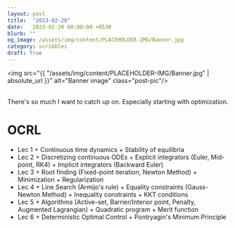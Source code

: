 ```yaml
---
layout: post
title:  "2023-02-20"
date:   2023-02-20 00:00:00 +0530
blurb: ""
og_image: /assets/img/content/PLACEHOLDER-IMG/Banner.jpg
category: scribbles
draft: True
---
```


<img src="{{ "/assets/img/content/PLACEHOLDER-IMG/Banner.jpg" | absolute_url }}" alt="Banner image" class="post-pic"/>
<br />
<br />

There's so much I want to catch up on. Especially starting with optimization.


# OCRL
- Lec 1
      + Continuous time dynamics
      + Stability of equilibria
- Lec 2
      + Discretizing continuous ODEs
      + Explicit integrators (Euler, Mid-point, RK4)
      + Implicit integrators (Backward Euler)
- Lec 3
      + Root finding (Fixed-point iteration, Newton Method)
      + Minimization
      + Regularization
- Lec 4
      + Line Search (Armijo's rule)
      + Equality constraints (Gauss-Newton Method)
      + Inequality constraints
      + KKT conditions
- Lec 5
      + Algorithms (Active-set, Barrier/Interior point, Penalty, Augmented Lagrangian)
      + Quadratic program
      + Merit function
- Lec 6
      + Deterministic Optimal Control
      + Pontryagin's Minimum Principle
